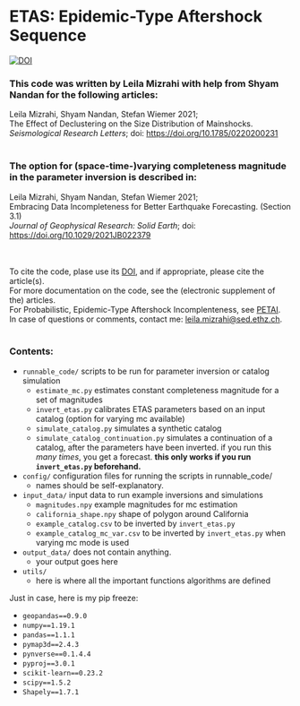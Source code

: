 # ETAS: Epidemic-Type Aftershock Sequence

[![DOI](https://zenodo.org/badge/341629005.svg)](https://zenodo.org/badge/latestdoi/341629005)

### This code was written by Leila Mizrahi with help from Shyam Nandan for the following articles:

Leila Mizrahi, Shyam Nandan, Stefan Wiemer 2021;<br/>The Effect of Declustering on the Size Distribution of Mainshocks.<br/>
_Seismological Research Letters_; doi: https://doi.org/10.1785/0220200231<br/>
<br/>


### The option for (space-time-)varying completeness magnitude in the parameter inversion is described in:

Leila Mizrahi, Shyam Nandan, Stefan Wiemer 2021;<br/> Embracing Data Incompleteness for Better Earthquake Forecasting. (Section 3.1)<br/>
_Journal of Geophysical Research: Solid Earth_; doi: https://doi.org/10.1029/2021JB022379<br/>
<br/>
<br/>

To cite the code, plase use its [DOI](https://zenodo.org/badge/latestdoi/341629005), and if appropriate, please cite the article(s).<br/>
For more documentation on the code, see the (electronic supplement of the) articles.<br/>
For Probabilistic, Epidemic-Type Aftershock Incomplenteness, see [PETAI](https://github.com/lmizrahi/petai).<br/>
In case of questions or comments, contact me: leila.mizrahi@sed.ethz.ch.
<br/>
<br/>
### Contents:
* <code>runnable_code/</code> scripts to be run for parameter inversion or catalog simulation
  * <code>estimate_mc.py</code> estimates constant completeness magnitude for a set of magnitudes
  * <code>invert_etas.py</code> calibrates ETAS parameters based on an input catalog (option for varying mc available)
  * <code>simulate_catalog.py</code> simulates a synthetic catalog
  * <code>simulate_catalog_continuation.py</code> simulates a continuation of a catalog, after the parameters have been inverted. if you run this *many times*, you get a forecast. __this only works if you run <code>invert_etas.py</code> beforehand.__ 
* <code>config/</code> configuration files for running the scripts in runnable_code/
  * names should be self-explanatory.
* <code>input_data/</code> input data to run example inversions and simulations
  * <code>magnitudes.npy</code> example magnitudes for mc estimation
  * <code>california_shape.npy</code> shape of polygon around California
  * <code>example_catalog.csv</code> to be inverted by <code>invert_etas.py</code>
  * <code>example_catalog_mc_var.csv</code> to be inverted by <code>invert_etas.py</code> when varying mc mode is used
* <code>output_data/</code> does not contain anything. 
  * your output goes here
* <code>utils/ </code>
  * here is where all the important functions algorithms are defined


Just in case, here is my pip freeze:<br/>

* <code>geopandas==0.9.0</code>
* <code>numpy==1.19.1</code>
* <code>pandas==1.1.1</code>
* <code>pymap3d==2.4.3</code>
* <code>pynverse==0.1.4.4</code>
* <code>pyproj==3.0.1</code>
* <code>scikit-learn==0.23.2</code>
* <code>scipy==1.5.2</code>
* <code>Shapely==1.7.1</code>
